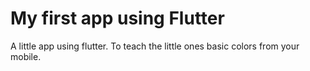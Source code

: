 # My first app using Flutter

A little app using flutter. To teach the little ones basic colors from your mobile.
